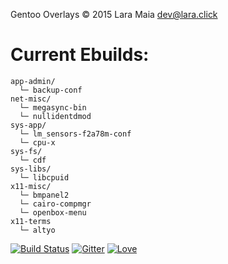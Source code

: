Gentoo Overlays © 2015 Lara Maia [dev@lara.click](mailto:dev@lara.click)

# Current Ebuilds:

```
app-admin/
  └─ backup-conf
net-misc/
  └─ megasync-bin
  └─ nullidentdmod
sys-app/
  └─ lm_sensors-f2a78m-conf
  └─ cpu-x
sys-fs/
  └─ cdf
sys-libs/
  └─ libcpuid
x11-misc/
  └─ bmpanel2
  └─ cairo-compmgr
  └─ openbox-menu
x11-terms
  └─ altyo
```

[![Build Status](https://travis-ci.org/ShyPixie/Overlays.svg?branch=master)](https://travis-ci.org/ShyPixie/Overlays) [![Gitter](https://badges.gitter.im/Join%20Chat.svg)](https://gitter.im/ShyPixie/Overlays?utm_source=badge&utm_medium=badge&utm_campaign=pr-badge) [![Love](https://img.shields.io/badge/BUILT%20WITH-Love-red.svg)](http://lara.click)
